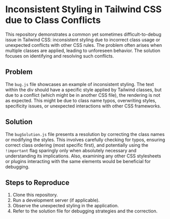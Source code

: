 # Inconsistent Styling in Tailwind CSS due to Class Conflicts

This repository demonstrates a common yet sometimes difficult-to-debug issue in Tailwind CSS: inconsistent styling due to incorrect class usage or unexpected conflicts with other CSS rules. The problem often arises when multiple classes are applied, leading to unforeseen behavior.  The solution focuses on identifying and resolving such conflicts.

## Problem
The `bug.js` file showcases an example of inconsistent styling. The text within the div should have a specific style applied by Tailwind classes, but due to a conflict (which might be in another CSS file), the rendering is not as expected.  This might be due to class name typos, overwriting styles, specificity issues, or unexpected interactions with other CSS frameworks.

## Solution
The `bugSolution.js` file presents a resolution by correcting the class names or modifying the styles. This involves carefully checking for typos, ensuring correct class ordering (most specific first), and potentially using the `!important` flag sparingly only when absolutely necessary and understanding its implications.  Also, examining any other CSS stylesheets or plugins interacting with the same elements would be beneficial for debugging.

## Steps to Reproduce
1. Clone this repository.
2. Run a development server (if applicable). 
3. Observe the unexpected styling in the application. 
4. Refer to the solution file for debugging strategies and the correction.
